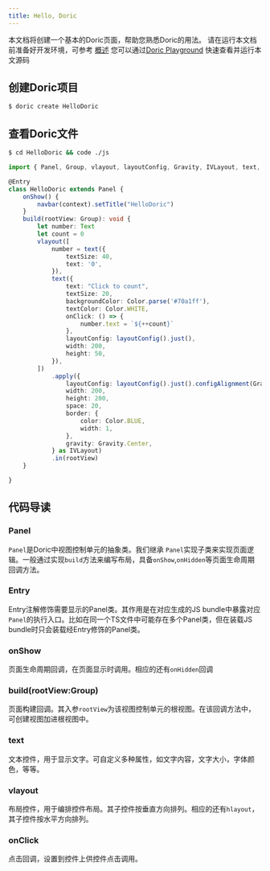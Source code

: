 ```yaml
---
title: Hello, Doric
---
```

本文档将创建一个基本的Doric页面，帮助您熟悉Doric的用法。
请在运行本文档前准备好开发环境，可参考 [概述](./)
您可以通过[Doric Playground](https://p.doric.pub/play/#example/HelloDoric.ts) 快速查看并运行本文源码
## 创建Doric项目
```bash
$ doric create HelloDoric
```

## 查看Doric文件
```bash
$ cd HelloDoric && code ./js
```

```TypeScript
import { Panel, Group, vlayout, layoutConfig, Gravity, IVLayout, text, Text, Color, navbar } from "doric";

@Entry
class HelloDoric extends Panel {
    onShow() {
        navbar(context).setTitle("HelloDoric")
    }
    build(rootView: Group): void {
        let number: Text
        let count = 0
        vlayout([
            number = text({
                textSize: 40,
                text: '0',
            }),
            text({
                text: "Click to count",
                textSize: 20,
                backgroundColor: Color.parse('#70a1ff'),
                textColor: Color.WHITE,
                onClick: () => {
                    number.text = `${++count}`
                },
                layoutConfig: layoutConfig().just(),
                width: 200,
                height: 50,
            }),
        ])
            .apply({
                layoutConfig: layoutConfig().just().configAlignment(Gravity.Center),
                width: 200,
                height: 200,
                space: 20,
                border: {
                    color: Color.BLUE,
                    width: 1,
                },
                gravity: Gravity.Center,
            } as IVLayout)
            .in(rootView)
    }

}
```
## 代码导读

### Panel
`Panel`是Doric中视图控制单元的抽象类。我们继承 `Panel`实现子类来实现页面逻辑。一般通过实现`build`方法来编写布局，具备`onShow`,`onHidden`等页面生命周期回调方法。

### Entry
Entry注解修饰需要显示的Panel类。其作用是在对应生成的JS bundle中暴露对应`Panel`的执行入口。比如在同一个TS文件中可能存在多个Panel类，但在装载JS bundle时只会装载经Entry修饰的Panel类。

### onShow

页面生命周期回调，在页面显示时调用。相应的还有`onHidden`回调

### build(rootView:Group)
页面构建回调。其入参`rootView`为该视图控制单元的根视图。在该回调方法中，可创建视图加进根视图中。

### text
文本控件，用于显示文字。可自定义多种属性，如文字内容，文字大小，字体颜色，等等。

### vlayout
布局控件，用于编排控件布局。其子控件按垂直方向排列。相应的还有`hlayout`，其子控件按水平方向排列。

### onClick
点击回调，设置到控件上供控件点击调用。



